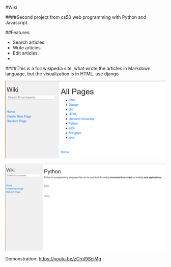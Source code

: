 #Wiki

####Second project from cs50 web programming with Python and Javascript.

##Features:

- Search articles.
- Write articles.
- Edit articles.
- 
####This is a full wikipedia site, what wrote the articles in Markdown language, but the visualization is in HTML.
use django

![main](encyclopedia/static/encyclopedia/screenshot.png)

![article](encyclopedia/static/encyclopedia/screenshotP.png)

Demonstration:
https://youtu.be/zCrqI9SciMg
